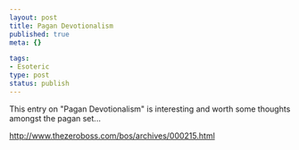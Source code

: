 ```yaml
--- 
layout: post
title: Pagan Devotionalism
published: true
meta: {}

tags: 
- Esoteric
type: post
status: publish
---
```

This entry on "Pagan Devotionalism" is interesting and worth some thoughts amongst the pagan set...

<a href="http://www.thezeroboss.com/bos/archives/000215.html">http://www.thezeroboss.com/bos/archives/000215.html</a>
